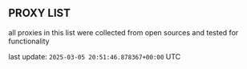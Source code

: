 ## PROXY LIST

all proxies in this list were collected from open sources and tested for functionality

last update: `2025-03-05 20:51:46.878367+00:00` UTC